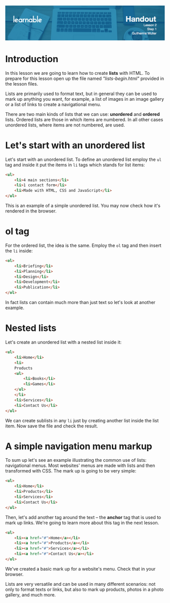 ![](head-2.png)
# Introduction

In this lesson we are going to learn how to create **lists** with HTML. To prepare for this lesson open up the file named *"lists-begin.html"* provided in the lesson files.

Lists are primarily used to format text, but in general they can be used to mark up anything you want, for example, a list of images in an image gallery or a list of links to create a navigational menu. 

There are two main kinds of lists that we can use: **unordered** and **ordered** lists. Ordered lists are those in which items are numbered. In all other cases unordered lists, where items are not numbered, are used.

# Let's start with an unordered list

Let's start with an unordered list. To define an unordered list employ the `ul` tag and inside it put the items in `li` tags which stands for list items:

```html
<ul>
	<li>4 main sections</li>
	<li>1 contact form</li>
	<li>Made with HTML, CSS and JavaScript</li>
</ul>
```

This is an example of a simple unordered list. You may now check how it's rendered in the browser.

# ol tag

For the ordered list, the idea is the same. Employ the `ol` tag and then insert the `li` inside:

```html
<ol>
	<li>Briefing</li>
	<li>Planning</li>
	<li>Design</li>
	<li>Development</li>
	<li>Publication</li>
</ol>
```

In fact lists can contain much more than just text so let's look at another example.

# Nested lists

Let's create an unordered list with a nested list inside it:

```html
<ul>
	<li>Home</li>
	<li>
	Products
	<ul>
		<li>Books</li>
		<li>Games</li>
	</ul>
	</li>
	<li>Services</li>
	<li>Contact Us</li>
</ul>
```

We can create sublists in any `li` just by creating another list inside the list item. Now save the file and check the result.

# A simple navigation menu markup

To sum up let's see an example illustrating the common use of lists: navigational menus. Most websites' menus are made with lists and then transformed with CSS. The mark up is going to be very simple:

```html
<ul>
	<li>Home</li>
	<li>Products</li>
	<li>Services</li>
	<li>Contact Us</li>
</ul>
```

Then, let's add another tag around the text – the **anchor** tag that is used to mark up links. We're going to learn more about this tag in the next lesson.

```html
<ul>
	<li><a href="#">Home</a></li>
	<li><a href="#">Products</a></li>
	<li><a href="#">Services</a></li>
	<li><a href="#">Contact Us</a></li>
</ul>
```

We've created a basic mark up for a website's menu. Check that in your browser.

Lists are very versatile and can be used in many different scenarios: not only to format texts or links, but also to mark up products, photos in a photo gallery, and much more.